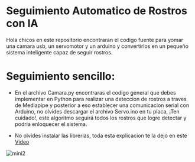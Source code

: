 # Seguimiento Automatico de Rostros con IA
Hola chicos en este repositorio encontraran el codigo fuente para yomar una camara usb, un servomotor y un arduino y convertirlos en un pequeño sistema inteligente capaz de seguir rostros.

# Seguimiento sencillo:
- En el archivo Camara.py encontraras el codigo general que debes implementar en Python para realizar una deteccion de rostros a traves de Mediapipe y posterior a eso establecer una comunicacion serial con Arduino, no olvides descargar el archivo Servo.ino en tu placa, ¡Ten cuidado!, este algoritmo seguirá todos los rostros que logre detectar y podria enloquecer el sistema.

- No olvides instalar las librerias, toda esta explicacion te la dejo en este [Video](https://youtu.be/CcN-2u1XcVY) 

![mini2](https://user-images.githubusercontent.com/85022752/161502812-baa915b6-69ba-4e0e-98ff-a05ea56de59f.jpg)



